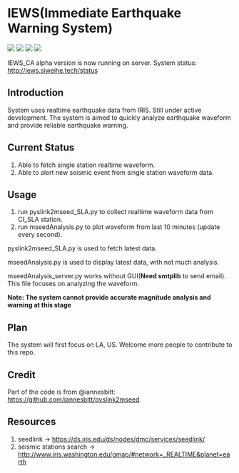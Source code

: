 # IEWS(Immediate Earthquake Warning System)
![](https://img.shields.io/badge/Python-3.6-blue.svg)
![](https://img.shields.io/badge/alpha-running-brightgreen.svg)
![](https://img.shields.io/badge/beta-unknown-grey.svg)
![](https://img.shields.io/badge/release-unknown-grey.svg)

IEWS_CA alpha version is now running on server. System status: http://iews.siweihe.tech/status

## Introduction
System uses realtime earthquake data from IRIS. Still under active development.
The system is aimed to quickly analyze earthquake waveform and provide reliable earthquake warning.

## Current Status
1. Able to fetch single station realtime waveform.
2. Able to alert new seismic event from single station waveform data.

## Usage
1. run pyslink2mseed_SLA.py to collect realtime waveform data from CI_SLA station.
2. run mseedAnalysis.py to plot waveform from last 10 minutes (update every second).

pyslink2mseed_SLA.py is used to fetch latest data.

mseedAnalysis.py is used to display latest data, with not much analysis.

mseedAnalysis_server.py works without GUI(<strong>Need smtplib</strong> to send email). This file focuses on analyzing the waveform.

<strong>Note: The system cannot provide accurate magnitude analysis and warning at this stage</strong>

## Plan
The system will first focus on LA, US. Welcome more people to contribute to this repo.

## Credit
Part of the code is from @iannesbitt: https://github.com/iannesbitt/pyslink2mseed

## Resources
1. seedlink -> https://ds.iris.edu/ds/nodes/dmc/services/seedlink/
2. seismic stations search -> http://www.iris.washington.edu/gmap/#network=_REALTIME&planet=earth
